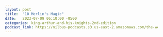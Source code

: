 ```yaml
---
layout: post
title:  "10 Merlin's Magic"
date:   2023-07-09 06:10:00 -0500
categories: king-arthur-and-his-knights-2nd-edition
podcast_link: https://nilbus-podcasts.s3.us-east-2.amazonaws.com/the-well-trained-mind/King%20Arthur%20and%20His%20Knights,%202nd%20Edition/10%20Merlin's%20Magic.mp3
---
```


